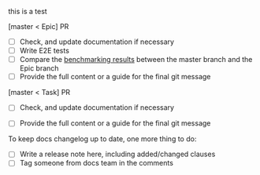this is a test

[master < Epic] PR
- [ ] Check, and update documentation if necessary
- [ ] Write E2E tests
- [ ] Compare the [benchmarking results](https://bench-graph.memgraph.com/) between the master branch and the Epic branch
- [ ] Provide the full content or a guide for the final git message

[master < Task] PR
- [ ] Check, and update documentation if necessary
- [ ] Provide the full content or a guide for the final git message


To keep docs changelog up to date, one more thing to do:
- [ ] Write a release note here, including added/changed clauses
- [ ] Tag someone from docs team in the comments
